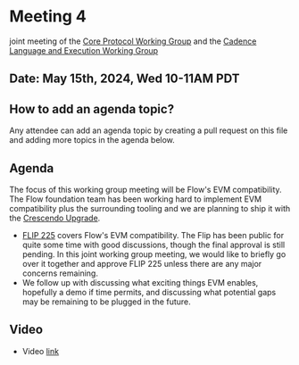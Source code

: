# Meeting 4 

joint meeting of the [Core Protocol Working Group](https://github.com/onflow/Flow-Working-Groups/tree/main/core_protocol_working_group&sa=D&source=calendar&ust=1715626269987743&usg=AOvVaw3xNADeHWNuPnhG2Dc4JdkJ)
and the [Cadence Language and Execution Working Group](https://github.com/onflow/Flow-Working-Groups/tree/main/cadence_language_and_execution_working_group&sa=D&source=calendar&ust=1715626269987743&usg=AOvVaw0cAlXS0qgEpWxMydqQNwmY)

## Date: May 15th, 2024, Wed 10-11AM PDT

## How to add an agenda topic?

Any attendee can add an agenda topic by creating a pull request on this file and adding more topics in the agenda below.

## Agenda

The focus of this working group meeting will be Flow's EVM compatibility.
The Flow foundation team has been working hard to implement EVM compatibility plus the surrounding tooling
and we are planning to ship it with the [Crescendo Upgrade](https://flow.com/upgrade/crescendo&sa=D&source=calendar&ust=1715626732965130&usg=AOvVaw0GlINAgkRm7jjgiNw58M-V).

* [FLIP 225](https://github.com/onflow/flips/pull/225&sa=D&source=calendar&ust=1715626732965130&usg=AOvVaw2sIVwpefzw8Fu0-L_EsAWd) covers Flow's EVM compatibility. 
  The Flip has been public for quite some time with good discussions, though the final approval is still pending. In this joint working group meeting, we would like to briefly go over it together and approve FLIP 225 unless there are any major concerns remaining.
* We follow up with discussing what exciting things EVM enables, hopefully a demo if time permits, and discussing what potential gaps may be remaining to be plugged in the future.

## Video

- Video [link](https://drive.google.com/file/d/1b9lNbARoQpb1AVmbf0vmP9ppD1bqVNFK/view?usp=sharing)


